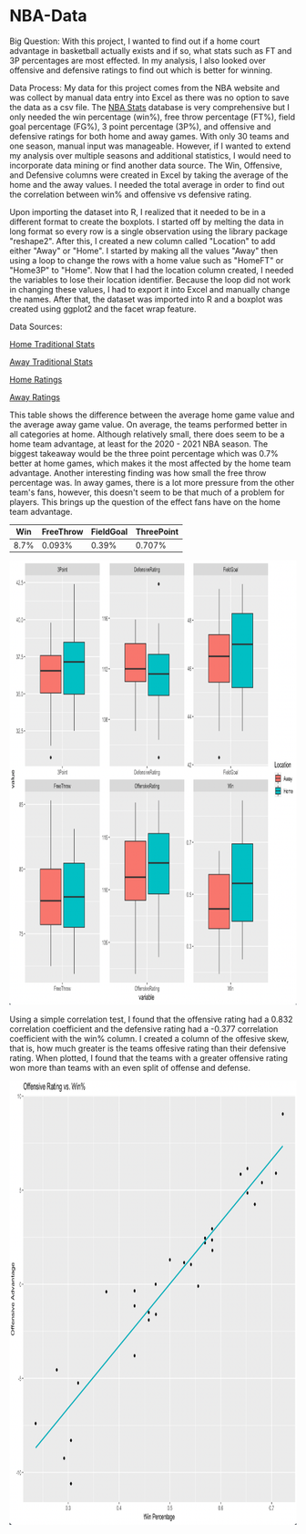 # NBA-Data

Big Question: With this project, I wanted to find out if a home court advantage in basketball actually exists and if so, what stats such as FT and 3P percentages are most effected. In my analysis, I also looked over offensive and defensive ratings to find out which is better for winning.

Data Process: My data for this project comes from the NBA website and was collect by manual data entry into Excel as there was no option to save the data as a csv file. The [NBA Stats](https://www.nba.com/stats/) database is very comprehensive but I only needed the win percentage (win%), free throw percentage (FT%), field goal percentage (FG%), 3 point percentage (3P%), and offensive and defensive ratings for both home and away games. With only 30 teams and one season, manual input was manageable. However, if I wanted to extend my analysis over multiple seasons and additional statistics, I would need to incorporate data mining or find another data source. The Win, Offensive, and Defensive columns were created in Excel by taking the average of the home and the away values. I needed the total average in order to find out the correlation between win% and offensive vs defensive rating.

Upon importing the dataset into R, I realized that it needed to be in a different format to create the boxplots. I started off by melting the data in long format so every row is a single observation using the library package "reshape2". After this, I created a new column called "Location" to add either "Away" or "Home". I started by making all the values "Away" then using a loop to change the rows with a home value such as "HomeFT" or "Home3P" to "Home". Now that I had the location column created, I needed the variables to lose their location identifier. Because the loop did not work in changing these values, I had to export it into Excel and manually change the names. After that, the dataset was imported into R and a boxplot was created using ggplot2 and the facet wrap feature. 

Data Sources:

[Home Traditional Stats](https://www.nba.com/stats/teams/traditional/?sort=W_PCT&dir=-1&Season=2020-21&SeasonType=Regular%20Season&Location=Home)

[Away Traditional Stats](https://www.nba.com/stats/teams/traditional/?sort=W_PCT&dir=-1&Season=2020-21&SeasonType=Regular%20Season&Location=Road)

[Home Ratings](https://www.nba.com/stats/teams/advanced/?sort=W&dir=-1&Season=2020-21&SeasonType=Regular%20Season&Location=Home)

[Away Ratings](https://www.nba.com/stats/teams/advanced/?sort=W&dir=-1&Season=2020-21&SeasonType=Regular%20Season&Location=Road)

This table shows the difference between the average home game value and the average away game value. On average, the teams performed better in all categories at home. Although relatively small, there does seem to be a home team advantage, at least for the 2020 - 2021 NBA season. The biggest takeaway would be the three point percentage which was 0.7% better at home games, which makes it the most affected by the home team advantage. Another interesting finding was how small the free throw percentage was. In away games, there is a lot more pressure from the other team's fans, however, this doesn't seem to be that much of a problem for players. This brings up the question of the effect fans have on the home team advantage.  


| Win    	| FreeThrow 	| FieldGoal 	| ThreePoint 	|
|--------	|-----------	|-----------	|------------	|
| 8.7%  	| 0.093%    	| 0.39%     	| 0.707%     	|  


<img src="Boxplots.png" width="850" height="780">

Using a simple correlation test, I found that the offensive rating had a 0.832 correlation coefficient and the defensive rating had a -0.377 correlation coefficient with the win% column. I created a column of the offesive skew, that is, how much greater is the teams offesive rating than their defensive rating. When plotted, I found that the teams with a greater offensive rating won more than teams with an even split of offense and defense.

<img src="NBA Data Regression.png" width="850" height="780">


